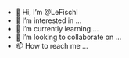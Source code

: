 - 👋 Hi, I’m @LeFischl
- 👀 I’m interested in ...
- 🌱 I’m currently learning ...
- 💞️ I’m looking to collaborate on ...
- 📫 How to reach me ...

<!---
LeFischl/LeFischl is a ✨ special ✨ repository because its `README.md` (this file) appears on your GitHub profile.
You can click the Preview link to take a look at your changes.
--->

